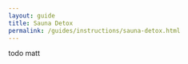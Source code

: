 ```yaml
---
layout: guide
title: Sauna Detox
permalink: /guides/instructions/sauna-detox.html
---
```


todo matt